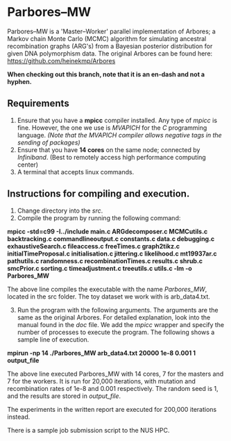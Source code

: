 # Parbores–MW

Parbores–MW is a 'Master–Worker' parallel implementation of Arbores; a Markov chain Monte Carlo (MCMC) algorithm for simulating ancestral
recombination graphs (ARG's) from a Bayesian posterior distribution for given
DNA polymorphism data. The original Arbores can be found here:
https://github.com/heinekmp/Arbores

**When checking out this branch, note that it is an en-dash and not a hyphen.**

## Requirements

1. Ensure that you have a **mpicc** compiler installed. Any type of *mpicc* is fine. However, the one we use is *MVAPICH* for the *C* programming language.
*(Note that the MVAPICH compiler allows negative tags in the sending of packages)*
2. Ensure that you have **14 cores** on the same node; connected by *Infiniband*. (Best to remotely access high performance computing center)
3. A terminal that accepts linux commands.

## Instructions for compiling and execution.

1. Change directory into the *src*.
2. Compile the program by running the following command: 

**mpicc -std=c99 -I../include main.c ARGdecomposer.c MCMCutils.c backtracking.c commandlineoutput.c constants.c data.c debugging.c exhaustiveSearch.c fileaccess.c freeTimes.c graph2tikz.c initialTimeProposal.c initialisation.c jittering.c likelihood.c mt19937ar.c pathutils.c randomness.c recombinationTimes.c results.c shrub.c smcPrior.c sorting.c timeadjustment.c treeutils.c utils.c -lm -o Parbores_MW**

The above line compiles the executable with the name *Parbores_MW*, located in the src folder. The toy dataset we work with is arb_data4.txt.

3. Run the program with the following arguments. The arguments are the same as the original Arbores. For detailed explanation, look into the manual found in the *doc* file. We add the *mpicc* wrapper and specify the number of processes to execute the program. The following shows a sample line of execution.

**mpirun -np 14 ./Parbores_MW arb_data4.txt 20000 1e-8 0.001 1 output_file**

The above line executed Parbores_MW with 14 cores, 7 for the masters and 7 for the workers. It is run for 20,000 iterations, with mutation and recombination rates of 1e-8 and 0.001 respectively. The random seed is 1, and the results are stored in *output_file*. 

The experiments in the written report are executed for 200,000 iterations instead.

There is a sample job submission script to the NUS HPC.
